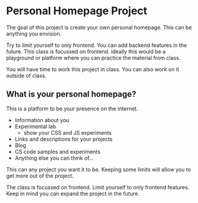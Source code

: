 # Personal Homepage Project

The goal of this project is create your own
personal homepage. This can be anything you
envision.

Try to limit yourself to only frontend. You
can add backend features in the future. This
class is focussed on frontend. ideally this
would be a playground or platform where you 
can practice the material from class.

You will have time to work this project in
class. You can also work on it outside of
class.

## What is your personal homepage?

This is a platform to be your presence on
the internet.

- Information about you
- Experimental lab
  - show your CSS and JS experiments
- Links and descriptions for your projects
- Blog
- CS code samples and experiments
- Anything else you can think of...

This can any project you want it to be.
Keeping some limits will allow you to get
more out of the project.

The class is focussed on frontend. Limit
yourself to only frontend features. Keep
in mind you can expand the project in the
future.
